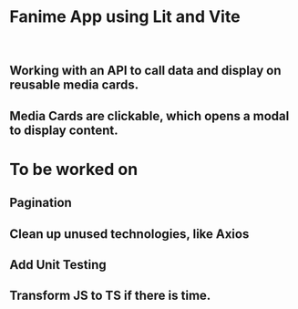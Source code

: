 # **Fanime App using Lit and Vite**
<br/>

## Working with an API to call data and display on reusable media cards.
## Media Cards are clickable, which opens a modal to display content. 


# **To be worked on** 
## Pagination
## Clean up unused technologies, like Axios
## Add Unit Testing 
## Transform JS to TS if there is time. 
